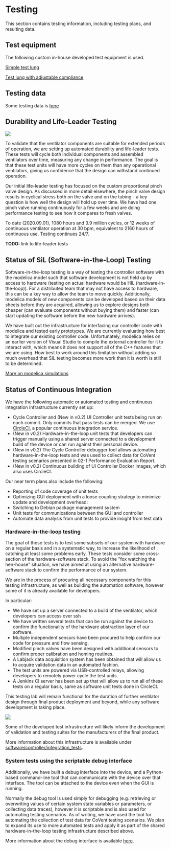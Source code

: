 # Testing

This section contains testing information, including testing plans, and resulting data.

## Test equipment

The following custom in-house developed test equipment is used.

[Simple test lung](simple_test_lung)

[Test lung with adjustable compliance](compliance_test_lung)

## Testing data

Some testing data is [here](testing-data)

## Durability and Life-Leader Testing

![](images/life_leader.png)

To validate that the ventilator components are suitable for extended periods of operation, we are setting up automated
durability and life-leader tests. These tests will cycle both individual components and assembled ventilators over time,
measuring any change in performance. The goal is that these test units will have more cycles on them than any
operational ventilators, giving us confidence that the design can withstand continued operation.

Our initial life-leader testing has focused on the custom proportional pinch valve design. As discussed in more detail
elsewhere, the pinch valve design results in cyclical stress both on the valve and on the tubing - a key question is how
well the design will hold up over time. We have had one pinch valve running continuously for a few weeks and are doing
performance testing to see how it compares to fresh valves.

To date (2020.09.01), 1080 hours and 3.9 million cycles, or 12 weeks of continuous ventilator operation at 30 bpm,
equivalent to 2160 hours of continuous use. Testing continues 24/7.

**TODO:** link to life-leader tests

## Status of SiL (Software-in-the-Loop) Testing

Software-in-the-loop testing is a way of testing the controller software with the modelica model such that software
development is not held up by access to hardware (testing on actual hardware would be HIL (hardware-in-the-loop)). For a
distributed team that may not have access to hardware, this can be a key way to allow the team to move quickly.
Additionally, modelica models of new components can be developed based on their data sheets before they are acquired,
allowing us to explore designs both cheaper (can evaluate components without buying them) and faster (can start updating
the software before the new hardware arrives).

We have built out the infrastructure for interfacing our controller code with modelica and tested early prototypes. We
are currently evaluating how best to integrate our existing controller code. Unfortunately, modelica relies on an
earlier version of Visual Studio to compile the external controller for it to interact with, which means it does not
support all of the C++ features that we are using. How best to work around this limitation without adding so much
overhead that SIL testing becomes more work than it is worth is still to be determined.

[More on modelica simulations](../../design/modelica.md)

## Status of Continuous Integration

We have the following automatic or automated testing and continuous integration infrastructure currently set up:

*   Cycle Controller and (New in v0.2) UI Controller unit tests being run on each commit. Only commits that pass tests
    can be merged. We use [CircleCI](https://circleci.com/), a popular continuous integration service.
*   (New in v0.2) Hardware-in-the-loop unit tests that developers can trigger manually using a shared server connected
to a development build of the device or can run against their personal device.
*   (New in v0.2) The Cycle Controller debugger tool allows automating hardware-in-the-loop tests and was used to
collect data for CoVent testing scenarios presented in 02-1 Performance Evaluation Report.
*   (New in v0.2) Continuous building of UI Controller Docker images, which also uses CircleCI.

Our near term plans also include the following:

*   Reporting of code coverage of unit tests
*   Optimizing GUI deployment with a loose coupling strategy to minimize update and development overhead:
*   Switching to Debian package management system
*   Unit tests for communications between the GUI and controller
*   Automate data analysis from unit tests to provide insight from test data

### Hardware-in-the-loop testing

The goal of these tests is to test some subsets of our system with hardware on a regular basis and in a systematic way,
to increase the likelihood of catching at least some problems early.  These tests consider some cross-section of the
hardware-software stack. To avoid the "fox watching the hen-house" situation, we have aimed at using an alternative
hardware-software stack to confirm the performance of our system.

We are in the process of procuring all necessary components for this testing infrastructure, as well as building the
automation software, however some of it is already available for developers.

In particular:

*   We have set up a server connected to a build of the ventilator, which developers can access over ssh
*   We have written several tests that can be run against the device to confirm the functionality of the hardware
    abstraction layer of our software.
*   Multiple independent sensors have been procured to help confirm our code for pressure and flow sensing.
*   Modified pinch valves have been designed with additional sensors to confirm proper calibration and homing routines.
*   A Labjack data acquisition system has been obtained that will allow us to acquire validation data in an automated
    fashion.
*   The test units are powered via USB-controlled relays, allowing developers to remotely power cycle the test units.
*   A Jenkins CI server has been set up that will allow us to run all of these tests on a regular basis, same as
    software unit tests done in CircleCI.

This testing lab will remain functional for the duration of further ventilator design through final product deployment
and beyond, while any software development is taking place.

![](../../manufacturing/pizza_build/graphics/3_pizzas_small.jpg)

Some of the developed test infrastructure will likely inform the development of validation and testing suites for the
manufacturers of the final product.

More information about this infrastructure is available under
[software/controller/integration_tests](../../software/controller/integration_tests).

### System tests using the scriptable debug interface

Additionally, we have built a debug interface into the device, and a Python-based command-line tool that can communicate
with the device over that interface. The tool can be attached to the device even when the GUI is running.

Normally the debug tool is used simply for debugging (e.g. retrieving or overwriting values of certain system state
variables or parameters, or collecting data traces), however it is scriptable and is also used for automating testing
scenarios. As of writing, we have used the tool for automating the collection of test data for CoVent testing scenarios.
We plan to expand its use to more automated tests and apply it as part of the shared hardware-in-the-loop testing
infrastructure described above.

More information about the debug interface is available [here](../../software/utils/controller_debug.md).
